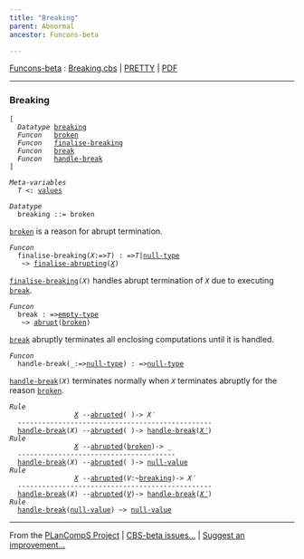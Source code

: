 ```yaml
---
title: "Breaking"
parent: Abnormal
ancestor: Funcons-beta

---
```


[Funcons-beta] : [Breaking.cbs] \| [PRETTY] \| [PDF]


----
### Breaking

<div class="highlighter-rouge"><pre class="highlight"><code>[
  <i class="keyword">Datatype</i> <span class="name"><a href="#Name_breaking">breaking</a></span>
  <i class="keyword">Funcon</i>   <span class="name"><a href="#Name_broken">broken</a></span>
  <i class="keyword">Funcon</i>   <span class="name"><a href="#Name_finalise-breaking">finalise-breaking</a></span>
  <i class="keyword">Funcon</i>   <span class="name"><a href="#Name_break">break</a></span>
  <i class="keyword">Funcon</i>   <span class="name"><a href="#Name_handle-break">handle-break</a></span>
]</code></pre></div>



<div class="highlighter-rouge"><pre class="highlight"><code><i class="keyword">Meta-variables</i>
  <span id="PartVariable_T"><i class="var">T</i></span> <: <span class="name"><a href="../../../Values/Value-Types/index.html#Name_values">values</a></span></code></pre></div>



<div class="highlighter-rouge"><pre class="highlight"><code><i class="keyword">Datatype</i>
  <span class="name"><span id="Name_breaking">breaking</span></span> ::= <span id="Name_broken">broken</span></code></pre></div>

  <code><span class="name"><a href="#Name_broken">broken</a></span></code> is a reason for abrupt termination.



<div class="highlighter-rouge"><pre class="highlight"><code><i class="keyword">Funcon</i>
  <span class="name"><span id="Name_finalise-breaking">finalise-breaking</span></span>(<span id="Variable77_X"><i class="var">X</i></span>:=><span id="Variable82_T"><i class="var">T</i></span>) : =><span id="Variable97_T"><i class="var">T</i></span>|<span class="name"><a href="../../../Values/Primitive/Null/index.html#Name_null-type">null-type</a></span>
   ~> <span class="name"><a href="../Abrupting/index.html#Name_finalise-abrupting">finalise-abrupting</a></span>(<a href="#Variable77_X"><i class="var">X</i></a>)</code></pre></div>


  <code><span class="name"><a href="#Name_finalise-breaking">finalise-breaking</a></span>(<i class="var">X</i>)</code> handles abrupt termination of <code><i class="var">X</i></code> due to executing
  <code><span class="name"><a href="#Name_break">break</a></span></code>.



<div class="highlighter-rouge"><pre class="highlight"><code><i class="keyword">Funcon</i>
  <span class="name"><span id="Name_break">break</span></span> : =><span class="name"><a href="../../../Values/Value-Types/index.html#Name_empty-type">empty-type</a></span>
   ~> <span class="name"><a href="../Abrupting/index.html#Name_abrupt">abrupt</a></span>(<span class="name"><a href="#Name_broken">broken</a></span>)</code></pre></div>


  <code><span class="name"><a href="#Name_break">break</a></span></code> abruptly terminates all enclosing computations until it is handled.



<div class="highlighter-rouge"><pre class="highlight"><code><i class="keyword">Funcon</i>
  <span class="name"><span id="Name_handle-break">handle-break</span></span>(_:=><span class="name"><a href="../../../Values/Primitive/Null/index.html#Name_null-type">null-type</a></span>) : =><span class="name"><a href="../../../Values/Primitive/Null/index.html#Name_null-type">null-type</a></span></code></pre></div>

  <code><span class="name"><a href="#Name_handle-break">handle-break</a></span>(<i class="var">X</i>)</code> terminates normally when <code><i class="var">X</i></code> terminates abruptly for the
  reason <code><span class="name"><a href="#Name_broken">broken</a></span></code>.

<div class="highlighter-rouge"><pre class="highlight"><code><i class="keyword">Rule</i>
                <a href="#Variable308_X"><i class="var">X</i></a> --<span class="ent-name"><a href="../Abrupting/index.html#Name_abrupted">abrupted</a></span>( )-> <span id="Variable295_X'"><i class="var">X&prime;</i></span>
  ------------------------------------------------
  <span class="name"><a href="#Name_handle-break">handle-break</a></span>(<span id="Variable308_X"><i class="var">X</i></span>) --<span class="ent-name"><a href="../Abrupting/index.html#Name_abrupted">abrupted</a></span>( )-> <span class="name"><a href="#Name_handle-break">handle-break</a></span>(<a href="#Variable295_X'"><i class="var">X&prime;</i></a>)
<i class="keyword">Rule</i>
                <a href="#Variable383_X"><i class="var">X</i></a> --<span class="ent-name"><a href="../Abrupting/index.html#Name_abrupted">abrupted</a></span>(<span class="name"><a href="#Name_broken">broken</a></span>)-> _
  ---------------------------------------
  <span class="name"><a href="#Name_handle-break">handle-break</a></span>(<span id="Variable383_X"><i class="var">X</i></span>) --<span class="ent-name"><a href="../Abrupting/index.html#Name_abrupted">abrupted</a></span>( )-> <span class="name"><a href="../../../Values/Primitive/Null/index.html#Name_null-value">null-value</a></span>
<i class="keyword">Rule</i>
                <a href="#Variable456_X"><i class="var">X</i></a> --<span class="ent-name"><a href="../Abrupting/index.html#Name_abrupted">abrupted</a></span>(<span id="Variable422_V"><i class="var">V</i></span>:~<span class="name"><a href="#Name_breaking">breaking</a></span>)-> <span id="Variable443_X'"><i class="var">X&prime;</i></span>
  ------------------------------------------------
  <span class="name"><a href="#Name_handle-break">handle-break</a></span>(<span id="Variable456_X"><i class="var">X</i></span>) --<span class="ent-name"><a href="../Abrupting/index.html#Name_abrupted">abrupted</a></span>(<a href="#Variable422_V"><i class="var">V</i></a>)-> <span class="name"><a href="#Name_handle-break">handle-break</a></span>(<a href="#Variable443_X'"><i class="var">X&prime;</i></a>)
<i class="keyword">Rule</i>
  <span class="name"><a href="#Name_handle-break">handle-break</a></span>(<span class="name"><a href="../../../Values/Primitive/Null/index.html#Name_null-value">null-value</a></span>) ~> <span class="name"><a href="../../../Values/Primitive/Null/index.html#Name_null-value">null-value</a></span></code></pre></div>



[Funcons-beta]: /CBS-beta/docs/Funcons-beta
  "FUNCONS-BETA"
[Unstable-Funcons-beta]: /CBS-beta/docs/Unstable-Funcons-beta
  "UNSTABLE-FUNCONS-BETA"
[Languages-beta]: /CBS-beta/docs/Languages-beta
  "LANGUAGES-BETA"
[Unstable-Languages-beta]: /CBS-beta/docs/Unstable-Languages-beta
  "UNSTABLE-LANGUAGES-BETA"
[CBS-beta]: /CBS-beta
  "CBS-BETA"
[Breaking.cbs]: https://github.com/plancomps/CBS-beta/blob/math/Funcons-beta/Computations/Abnormal/Breaking/Breaking.cbs
  "CBS SOURCE FILE ON GITHUB"
[PLAIN]: /CBS-beta/docs/Funcons-beta/Computations/Abnormal/Breaking
  "CBS SOURCE WEB PAGE"
[PRETTY]: /CBS-beta/math/Funcons-beta/Computations/Abnormal/Breaking
  "CBS-KATEX WEB PAGE"
[PDF]: https://github.com/plancomps/CBS-beta/blob/math/Funcons-beta/Computations/Abnormal/Breaking/Breaking.pdf
  "CBS-LATEX PDF FILE"
[PLanCompS Project]: https://plancomps.github.io
  "PROGRAMMING LANGUAGE COMPONENTS AND SPECIFICATIONS PROJECT HOME PAGE"

____

From the [PLanCompS Project] | [CBS-beta issues...] | [Suggest an improvement...]

[CBS-beta issues...]: https://github.com/plancomps/CBS-beta/issues
   "CBS-BETA ISSUE REPORTS ON GITHUB"
 [Suggest an improvement...]: mailto:plancomps@gmail.com?Subject=CBS-beta%20-%20comment&Body=Re%3A%20CBS-beta%20specification%20at%20Computations/Abnormal/Breaking/Breaking.cbs%0A%0AComment/Query/Issue/Suggestion%3A%0A%0A%0ASignature%3A%0A
   "GENERATE AN EMAIL TEMPLATE"
